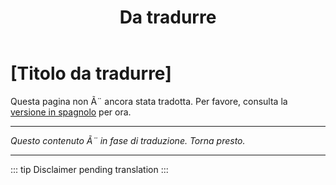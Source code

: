 ﻿---
title: [Da tradurre]
---

<!-- TODO: translation missing - Italian version -->

# [Titolo da tradurre]

Questa pagina non Ã¨ ancora stata tradotta. Per favore, consulta la [versione in spagnolo](/es/prenc-lista) per ora.

---

*Questo contenuto Ã¨ in fase di traduzione. Torna presto.*

---

::: tip
Disclaimer pending translation
:::
